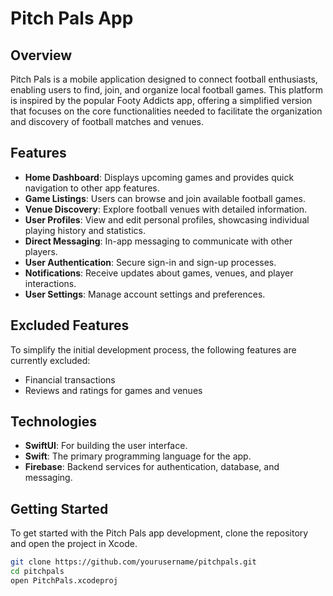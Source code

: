 # Pitch Pals App

## Overview

Pitch Pals is a mobile application designed to connect football enthusiasts, enabling users to find, join, and organize local football games. This platform is inspired by the popular Footy Addicts app, offering a simplified version that focuses on the core functionalities needed to facilitate the organization and discovery of football matches and venues.

## Features

- **Home Dashboard**: Displays upcoming games and provides quick navigation to other app features.
- **Game Listings**: Users can browse and join available football games.
- **Venue Discovery**: Explore football venues with detailed information.
- **User Profiles**: View and edit personal profiles, showcasing individual playing history and statistics.
- **Direct Messaging**: In-app messaging to communicate with other players.
- **User Authentication**: Secure sign-in and sign-up processes.
- **Notifications**: Receive updates about games, venues, and player interactions.
- **User Settings**: Manage account settings and preferences.

## Excluded Features

To simplify the initial development process, the following features are currently excluded:

- Financial transactions
- Reviews and ratings for games and venues

## Technologies

- **SwiftUI**: For building the user interface.
- **Swift**: The primary programming language for the app.
- **Firebase**: Backend services for authentication, database, and messaging.

## Getting Started

To get started with the Pitch Pals app development, clone the repository and open the project in Xcode.

```bash
git clone https://github.com/yourusername/pitchpals.git
cd pitchpals
open PitchPals.xcodeproj
